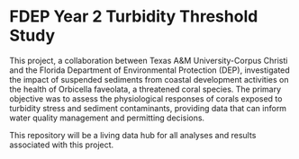 # FDEP Year 2 Turbidity Threshold Study

This project, a collaboration between Texas A&M University-Corpus Christi and the Florida Department of Environmental Protection (DEP), investigated the impact of suspended sediments from coastal development activities on the health of Orbicella faveolata, a threatened coral species. The primary objective was to assess the physiological responses of corals exposed to turbidity stress and sediment contaminants, providing data that can inform water quality management and permitting decisions.

This repository will be a living data hub for all analyses and results associated with this project.
